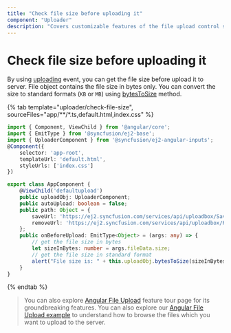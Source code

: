```yaml
---
title: "Check file size before uploading it"
component: "Uploader"
description: "Covers customizable features of the file upload control such as a preview image, invisible upload, progress bar, sort the file list and more."
---
```


# Check file size before uploading it

By using [uploading](../../api/uploader/#uploading) event, you can get the file size before upload it to server.
File object contains the file size in bytes only.
You can convert the size to standard formats (`KB` or `MB`) using [bytesToSize](../../api/uploader/#bytestosize) method.

{% tab template="uploader/check-file-size", sourceFiles="app/**/*.ts,default.html,index.css" %}

```typescript
import { Component, ViewChild } from '@angular/core';
import { EmitType } from '@syncfusion/ej2-base';
import { UploaderComponent } from '@syncfusion/ej2-angular-inputs';
@Component({
    selector: 'app-root',
    templateUrl: 'default.html',
    styleUrls: ['index.css']
})

export class AppComponent {
    @ViewChild('defaultupload')
    public uploadObj: UploaderComponent;
    public autoUpload: boolean = false;
    public path: Object = {
        saveUrl: 'https://ej2.syncfusion.com/services/api/uploadbox/Save',
        removeUrl: 'https://ej2.syncfusion.com/services/api/uploadbox/Remove'
    };
    public onBeforeUpload: EmitType<Object> = (args: any) => {
        // get the file size in bytes
        let sizeInBytes: number = args.fileData.size;
        // get the file size in standard format
        alert("File size is: " + this.uploadObj.bytesToSize(sizeInBytes));
    }
}
```

{% endtab %}

> You can also explore [Angular File Upload](https://www.syncfusion.com/angular-ui-components/angular-file-upload) feature tour page for its groundbreaking features. You can also explore our [Angular File Upload example](https://ej2.syncfusion.com/angular/demos/#/material/uploader/default) to understand how to browse the files which you want to upload to the server.
